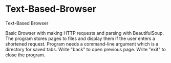 # Text-Based-Browser
Text-Based Browser


Basic Browser with making HTTP requests and parsing with BeautifulSoup.
The program stores pages to files and display them if the user enters a shortened request.
Program needs a command-line argument which is a directory for saved tabs.
Write "back" to open previous page. Write "exit" to close the program.
